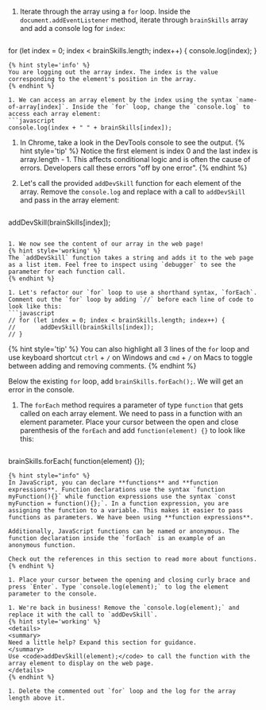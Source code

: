 1. Iterate through the array using a `for` loop. Inside the `document.addEventListener` method, iterate through `brainSkills` array and add a console log for `index`:
   ```javascript
for (let index = 0; index < brainSkills.length; index++) {
      console.log(index);
}
   ```
   {% hint style='info' %}
You are logging out the array index. The index is the value corresponding to the element's position in the array. 
   {% endhint %}  

1. We can access an array element by the index using the syntax `name-of-array[index]`. Inside the `for` loop, change the `console.log` to access each array element:
   ```javascript
console.log(index + " " + brainSkills[index]);
   ```

1. In Chrome, take a look in the DevTools console to see the output.
   {% hint style='tip' %}
Notice the first element is index 0 and the last index is array.length - 1. This affects conditional logic and is often the cause of errors. Developers call these errors "off by one error".
   {% endhint %}  

1. Let's call the provided `addDevSkill` function for each element of the array. Remove the `console.log` and replace with a call to `addDevSkill` and pass in the array element:
   ```javascript
addDevSkill(brainSkills[index]);
   ```

1. We now see the content of our array in the web page!
   {% hint style='working' %}
The `addDevSkill` function takes a string and adds it to the web page as a list item. Feel free to inspect using `debugger` to see the parameter for each function call.
   {% endhint %}  

1. Let's refactor our `for` loop to use a shorthand syntax, `forEach`. Comment out the `for` loop by adding `//` before each line of code to look like this:
   ```javascript
// for (let index = 0; index < brainSkills.length; index++) {
//       addDevSkill(brainSkills[index]);
// }
   ```
   {% hint style='tip' %}
You can also highlight all 3 lines of the `for` loop and use keyboard shortcut `ctrl` + `/` on Windows and `cmd` + `/` on Macs to toggle between adding and removing comments.
   {% endhint %}  

   Below the existing `for` loop, add `brainSkills.forEach();`. We will get an error in the console.

1. The `forEach` method requires a parameter of type `function` that gets called on each array element. We need to pass in a function with an element parameter. Place your cursor between the open and close parenthesis of the `forEach` and add `function(element) {}` to look like this:
   ```javascript
brainSkills.forEach( function(element) {});
   ```
   {% hint style="info" %}
In JavaScript, you can declare **functions** and **function expressions**. Function declarations use the syntax `function myFunction(){}` while function expressions use the syntax `const myFunction = function(){};`. In a function expression, you are assigning the function to a variable. This makes it easier to pass functions as parameters. We have been using **function expressions**.

Additionally, JavaScript functions can be named or anonymous. The function declaration inside the `forEach` is an example of an anonymous function.

Check out the references in this section to read more about functions.
   {% endhint %}

1. Place your cursor between the opening and closing curly brace and press `Enter`. Type `console.log(element);` to log the element parameter to the console.

1. We're back in business! Remove the `console.log(element);` and replace it with the call to `addDevSkill`.
   {% hint style='working' %}
<details>
<summary>
Need a little help? Expand this section for guidance. 
</summary> 
Use <code>addDevSkill(element);</code> to call the function with the array element to display on the web page.
</details>
   {% endhint %}

1. Delete the commented out `for` loop and the log for the array length above it.
